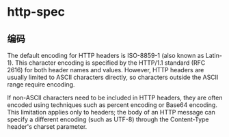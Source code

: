 # http-spec

## 编码
The default encoding for HTTP headers is ISO-8859-1 (also known as Latin-1). 
This character encoding is specified by the HTTP/1.1 standard (RFC 2616) for both header names and values. 
However, HTTP headers are usually limited to ASCII characters directly, so characters outside the ASCII range require encoding.

If non-ASCII characters need to be included in HTTP headers, they are often encoded using techniques such as percent encoding or Base64 encoding. This limitation applies only to headers; the body of an HTTP message can specify a different encoding (such as UTF-8) through the Content-Type header's charset parameter.